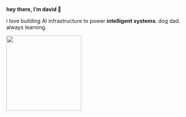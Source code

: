 **hey there, I’m david 👋**

i love building AI infrastructure to power **intelligent systems**. dog dad. always learning.

<a href="https://github.com/anuraghazra/github-readme-stats">
  <img height=200 align="center" src="https://github-readme-stats-alpha-one-94.vercel.app/api?username=dwallace0723&theme=transparent&show_icons=true&hide_border=false&rank_icon=percentile&hide_title=true&show=reviews,prs_merged,prs_merged_percentage&hide=issues" />
</a>
<!-- <a href="https://github.com/anuraghazra/convoychat">
  <img height=200 align="center" src="https://github-readme-stats-alpha-one-94.vercel.app/api/top-langs/?username=dwallace0723&theme=transparent&layout=compact&card_width=320&lang_count=8" />
</a> -->
